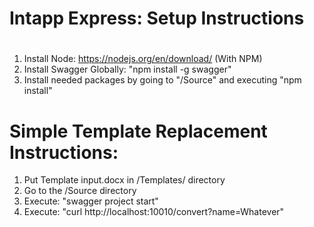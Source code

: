 # Intapp Express: Setup Instructions
#
1. Install Node: https://nodejs.org/en/download/ (With NPM)
2. Install Swagger Globally: "npm install -g swagger"
2. Install needed packages by going to "/Source" and executing "npm install"

# Simple Template Replacement Instructions: 
1. Put Template input.docx in /Templates/ directory
2. Go to the /Source directory
3. Execute: "swagger project start"
4. Execute: "curl http://localhost:10010/convert?name=Whatever"